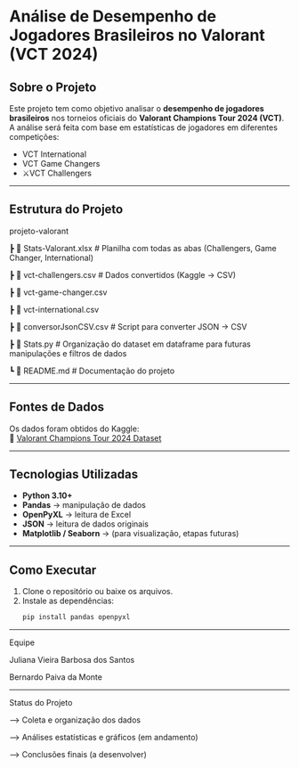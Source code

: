 # Análise de Desempenho de Jogadores Brasileiros no Valorant (VCT 2024)

## Sobre o Projeto
Este projeto tem como objetivo analisar o **desempenho de jogadores brasileiros** nos torneios oficiais do **Valorant Champions Tour 2024 (VCT)**.  
A análise será feita com base em estatísticas de jogadores em diferentes competições:

- VCT International  
- VCT Game Changers  
- ⚔VCT Challengers
---

## Estrutura do Projeto
projeto-valorant 

┣ 📄 Stats-Valorant.xlsx # Planilha com todas as abas (Challengers, Game Changer, International)

┣ 📄 vct-challengers.csv # Dados convertidos (Kaggle → CSV)

┣ 📄 vct-game-changer.csv

┣ 📄 vct-international.csv

┣ 📄 conversorJsonCSV.csv # Script para converter JSON → CSV

┣ 📄 Stats.py # Organização do dataset em dataframe para futuras manipulações e filtros de dados

┗ 📄 README.md # Documentação do projeto

---

## Fontes de Dados
Os dados foram obtidos do Kaggle:  
🔗 [Valorant Champions Tour 2024 Dataset](https://www.kaggle.com/datasets/sauurabhkr/valorant-champions-tour-2024)

---

## Tecnologias Utilizadas
- **Python 3.10+**
- **Pandas** → manipulação de dados
- **OpenPyXL** → leitura de Excel
- **JSON** → leitura de dados originais
- **Matplotlib / Seaborn** → (para visualização, etapas futuras)

---

## Como Executar
1. Clone o repositório ou baixe os arquivos.
2. Instale as dependências:
   ```bash
   pip install pandas openpyxl

---

Equipe

Juliana Vieira Barbosa dos Santos

Bernardo Paiva da Monte

---

Status do Projeto

--> Coleta e organização dos dados

--> Análises estatísticas e gráficos (em andamento)

-->️ Conclusões finais (a desenvolver)
